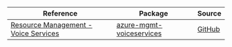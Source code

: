 | Reference | Package | Source |
|---|---|---|
|[Resource Management - Voice Services](mgmt-voiceservices-readme.md)|[azure-mgmt-voiceservices](https://pypi.org/project/azure-mgmt-voiceservices)|[GitHub](https://github.com/Azure/azure-sdk-for-python/blob/main/sdk/voiceservices/azure-mgmt-voiceservices)|
